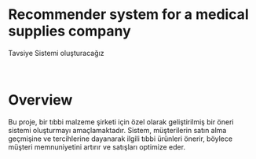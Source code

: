 # Recommender system for a medical supplies company
Tavsiye Sistemi oluşturacağız

<br>

# Overview
Bu proje, bir tıbbi malzeme şirketi için özel olarak geliştirilmiş bir öneri sistemi oluşturmayı amaçlamaktadır. Sistem, müşterilerin satın alma geçmişine ve tercihlerine dayanarak ilgili tıbbi ürünleri önerir, böylece müşteri memnuniyetini artırır ve satışları optimize eder.
